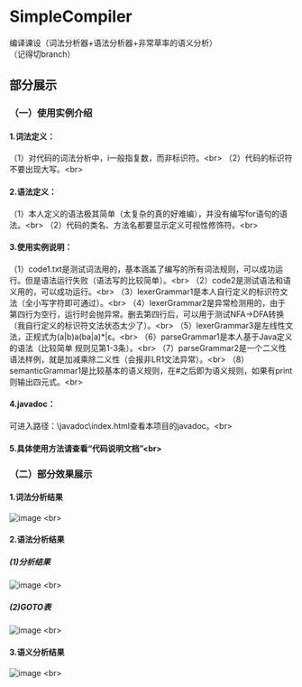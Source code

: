 # SimpleCompiler
 编译课设（词法分析器+语法分析器+非常草率的语义分析）  
 （记得切branch）
 
## 部分展示
### （一）使用实例介绍
#### 1.词法定义：
（1）对代码的词法分析中，i一般指复数，而非标识符。\<br>
（2）代码的标识符不要出现大写。\<br>
#### 2.语法定义：
（1）本人定义的语法极其简单（太复杂的真的好难编），并没有编写for语句的语法。\<br>
（2）代码的类名、方法名都要显示定义可视性修饰符。\<br>
#### 3.使用实例说明：
（1）code1.txt是测试词法用的，基本涵盖了编写的所有词法规则，可以成功运行。但是语法运行失败（语法写的比较简单）。\<br>
（2）code2是测试语法和语义用的，可以成功运行。\<br>
（3）lexerGrammar1是本人自行定义的标识符文法（全小写字符即可通过）。\<br>
（4）lexerGrammar2是异常检测用的，由于第四行为空行，运行时会抛异常。删去第四行后，可以用于测试NFA->DFA转换（我自行定义的标识符文法状态太少了）。\<br>
（5）lexerGrammar3是左线性文法，正规式为(a|b)a(ba|a)\*|ε。\<br>
（6）parseGrammar1是本人基于Java定义的语法（比较简单 规则见第1-3条）。\<br>
（7）parseGrammar2是一个二义性语法样例，就是加减乘除二义性（会报非LR1文法异常）。\<br>
（8）semanticGrammar1是比较基本的语义规则，在#之后即为语义规则，如果有print则输出四元式。\<br>
#### 4.javadoc：
可进入路径：\javadoc\index.html查看本项目的javadoc。\<br>
#### 5.具体使用方法请查看“代码说明文档”\<br>
### （二）部分效果展示
#### 1.词法分析结果
![image](https://user-images.githubusercontent.com/61185595/121019651-38817580-c7d2-11eb-9b11-e115a2cc75e7.png) \<br>
#### 2.语法分析结果
##### (1)分析结果
![image](https://user-images.githubusercontent.com/61185595/121019723-47682800-c7d2-11eb-98e3-65123c0f6fc0.png) \<br>
##### (2)GOTO表
![image](https://user-images.githubusercontent.com/61185595/121019704-433c0a80-c7d2-11eb-8410-a3b7e3f208e7.png) \<br>
#### 3.语义分析结果
![image](https://user-images.githubusercontent.com/61185595/121019840-5fd84280-c7d2-11eb-9fe2-9b05832bac93.png) \<br>
